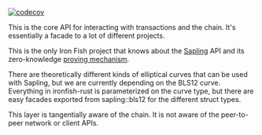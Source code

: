 [![codecov](https://codecov.io/gh/iron-fish/ironfish/branch/master/graph/badge.svg?token=PCSVEVEW5V&flag=ironfish-rust)](https://codecov.io/gh/iron-fish/ironfish)

This is the core API for interacting with transactions and the chain. It's essentially a facade to a lot of different projects.

This is the only Iron Fish project that knows about the
[Sapling](https://github.com/zcash/librustzcash/tree/master/zcash_primitives/src/sapling)
API and its zero-knowledge [proving mechanism](https://github.com/zcash/librustzcash/tree/master/zcash_proofs/src/sapling).

There are theoretically different kinds of elliptical curves that can be used with Sapling, but we are currently
depending on the BLS12 curve. Everything in ironfish-rust is parameterized on the curve type, but there
are easy facades exported from sapling::bls12 for the different struct types.

This layer is tangentially aware of the chain. It is not aware of the peer-to-peer network or client APIs.
